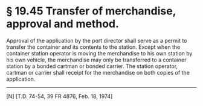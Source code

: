 # § 19.45   Transfer of merchandise, approval and method.

Approval of the application by the port director shall serve as a permit to transfer the container and its contents to the station. Except when the container station operator is moving the merchandise to his own station by his own vehicle, the merchandise may only be transferred to a container station by a bonded cartman or bonded carrier. The station operator, cartman or carrier shall receipt for the merchandise on both copies of the application.



---

[N] [T.D. 74-54, 39 FR 4876, Feb. 18, 1974]





